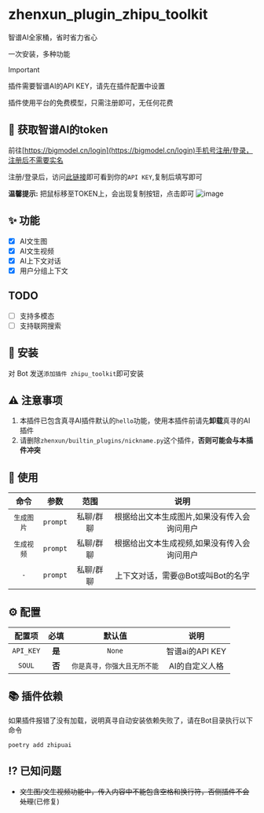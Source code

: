 # zhenxun_plugin_zhipu_toolkit
智谱AI全家桶，省时省力省心

一次安装，多种功能

> [!IMPORTANT]
> 插件需要智谱AI的API KEY，请先在插件配置中设置
>
> 插件使用平台的免费模型，只需注册即可，无任何花费


## 🔑 获取智谱AI的token

前往[https://bigmodel.cn/login](https://bigmodel.cn/login)手机号注册/登录，注册后不需要实名

注册/登录后，访问[此链接](https://bigmodel.cn/usercenter/proj-mgmt/apikeys)即可看到你的`API KEY`,复制后填写即可

**温馨提示:** 把鼠标移至TOKEN上，会出现复制按钮，点击即可
![image](https://github.com/user-attachments/assets/949de9e7-07c8-4451-9d22-a0fd3d5190a9)

## ✨ 功能
- [x] AI文生图
- [x] AI文生视频
- [x] AI上下文对话
- [x] 用户分组上下文

## TODO
- [ ] 支持多模态
- [ ] 支持联网搜索

## 🚀 安装
对 Bot 发送`添加插件 zhipu_toolkit`即可安装

## ⚠️ 注意事项
1. 本插件已包含真寻AI插件默认的`hello`功能，使用本插件前请先**卸载**真寻的AI插件
2. 请删除`zhenxun/builtin_plugins/nickname.py`这个插件，**否则可能会与本插件冲突**

## 🎉 使用
| 命令 | 参数 | 范围 | 说明 |
|:---:|:---:|:---:|:---:|
| `生成图片` | `prompt` | 私聊/群聊 | 根据给出文本生成图片,如果没有传入会询问用户 |
| `生成视频` | `prompt` | 私聊/群聊 | 根据给出文本生成视频,如果没有传入会询问用户 |
| `-` | `prompt` | 私聊/群聊 | 上下文对话，需要@Bot或叫Bot的名字 |

## ⚙️ 配置

| 配置项 | 必填 | 默认值 | 说明 |
|:-----:|:----:|:----:|:----:|
| `API_KEY` | **是** | `None` | 智谱ai的API KEY |
| `SOUL` | **否** | `你是真寻，你强大且无所不能` | AI的自定义人格 |

## 📚 插件依赖
如果插件报错了没有加载，说明真寻自动安装依赖失败了，请在Bot目录执行以下命令
```shell
poetry add zhipuai
```

## ⁉️ 已知问题
- ~~文生图/文生视频功能中，传入内容中不能包含空格和换行符，否侧插件不会处理~~(已修复)